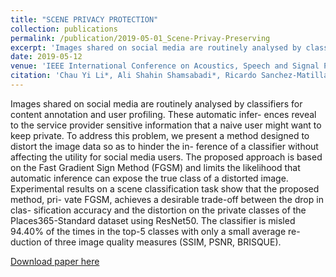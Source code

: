 ```yaml
---
title: "SCENE PRIVACY PROTECTION"
collection: publications
permalink: /publication/2019-05-01_Scene-Privay-Preserving
excerpt: 'Images shared on social media are routinely analysed by classifiers for content annotation and user profiling. These automatic infer- ences reveal to the service provider sensitive information that a naive user might want to keep private. To address this problem, we present a method designed to distort the image data so as to hinder the in- ference of a classifier without affecting the utility for social media users. The proposed approach is based on the Fast Gradient Sign Method (FGSM) and limits the likelihood that automatic inference can expose the true class of a distorted image. Experimental results on a scene classification task show that the proposed method, pri- vate FGSM, achieves a desirable trade-off between the drop in clas- sification accuracy and the distortion on the private classes of the Places365-Standard dataset using ResNet50. The classifier is misled 94.40% of the times in the top-5 classes with only a small average re- duction of three image quality measures (SSIM, PSNR, BRISQUE).'
date: 2019-05-12
venue: 'IEEE International Conference on Acoustics, Speech and Signal Processing <b> (ICASSP)</b>'
citation: 'Chau Yi Li*, Ali Shahin Shamsabadi*, Ricardo Sanchez-Matilla*, Riccardo Mazzon, Andrea Cavallaro. &quot;SCENE PRIVACY PROTECTION.&quot; <i> IEEE International Conference on Acoustics, Speech and Signal Processing (ICASSP), </i> May 12-17, 2019, Brighton, UK. <br> <b> (*=authors contributing equally) </b>' 
---
```

Images shared on social media are routinely analysed by classifiers for content annotation and user profiling. These automatic infer- ences reveal to the service provider sensitive information that a naive user might want to keep private. To address this problem, we present a method designed to distort the image data so as to hinder the in- ference of a classifier without affecting the utility for social media users. The proposed approach is based on the Fast Gradient Sign Method (FGSM) and limits the likelihood that automatic inference can expose the true class of a distorted image. Experimental results on a scene classification task show that the proposed method, pri- vate FGSM, achieves a desirable trade-off between the drop in clas- sification accuracy and the distortion on the private classes of the Places365-Standard dataset using ResNet50. The classifier is misled 94.40% of the times in the top-5 classes with only a small average re- duction of three image quality measures (SSIM, PSNR, BRISQUE).

[Download paper here](https://ieeexplore.ieee.org/abstract/document/8682225)

